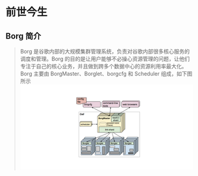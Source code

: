 # 前世今生
## Borg 简介
> Borg 是谷歌内部的大规模集群管理系统，负责对谷歌内部很多核心服务的调度和管理。Borg 的目的是让用户能够不必操心资源管理的问题，让他们专注于自己的核心业务，并且做到跨多个数据中心的资源利用率最大化。   
> Borg 主要由 BorgMaster、Borglet、borgcfg 和 Scheduler 组成，如下图所示
![Borg架构](./images/Borg架构.png)